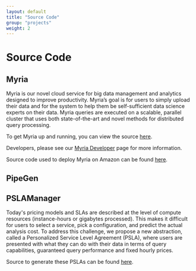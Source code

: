 ```yaml
---
layout: default
title: "Source Code"
group: "projects"
weight: 2
---
```


# Source Code

## Myria 

Myria is our novel cloud service for big data management and analytics designed to improve productivity. Myria’s goal is for users to simply upload their data and for the system to help them be self-sufficient data science experts on their data. Myria queries are executed on a scalable, parallel cluster that uses both state-of-the-art and novel methods for distributed query processing.

To get Myria up and running, you can view the source [here](https://github.com/uwescience/myria).

Developers, please see our [Myria Developer](http://myria.cs.washington.edu/docs/developer.html) page for more information.

Source code used to deploy Myria on Amazon can be found [here](https://github.com/uwescience/myria-ec2-ansible).

## PipeGen

## PSLAManager

Today's pricing models and SLAs are described at the level of compute resources (instance-hours or gigabytes processed). This makes it difficult for users to select a service, pick a configuration, and predict the actual analysis cost. To address this challenge, we propose a new abstraction, called a Personalized Service Level Agreement (PSLA), where users are presented with what they can do with their data in terms of query capabilities, guaranteed query performance and fixed hourly prices.

Source to generate these PSLAs can be found [here](https://github.com/uwdb/PSLAManager).

